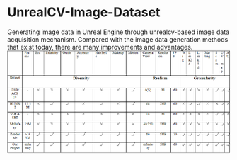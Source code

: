 # UnrealCV-Image-Dataset
Generating image data in Unreal Engine through unrealcv-based image data acquisition mechanism.
Compared with the image data generation methods that exist today, there are many improvements and advantages.
![Image text](https://github.com/RunningNan/UnrealCV-Image-Dataset/blob/main/Pic/Table.png)

